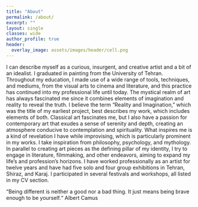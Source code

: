 ```yaml
---
title: "About"
permalink: /about/
excerpt: ""
layout: single
classes: wide
author_profile: true
header:
  overlay_image: assets/images/header/cell.png
---
```


I can describe myself as a curious, insurgent, and creative artist and a bit of an idealist. I graduated in painting from the University of Tehran. Throughout my education, I made use of a wide range of tools, techniques, and mediums, from the visual arts to cinema and literature, and this practice has continued into my professional life until today. The mystical realm of art has always fascinated me since it combines elements of imagination and reality to reveal the truth. I believe the term “Reality and Imagination,” which was the title of my earliest project, best describes my work, which includes elements of both.
Classical art fascinates me, but I also have a passion for contemporary art that exudes a sense of serenity and depth, creating an atmosphere conducive to contemplation and spirituality. What inspires me is a kind of revelation I have while improvising, which is particularly prominent in my works.
I take inspiration from philosophy, psychology, and mythology. In parallel to creating art pieces as the defining pillar of my identity, I try to engage in literature, filmmaking, and other endeavors, aiming to expand my life’s and profession’s horizons.
I have worked professionally as an artist for twelve years and have had five solo and four group exhibitions in Tehran, Shiraz, and Karaj. I participated in several festivals and workshops, all listed in my CV section.

“Being different is neither a good nor a bad thing. It just means being brave enough to be yourself.“ Albert Camus
